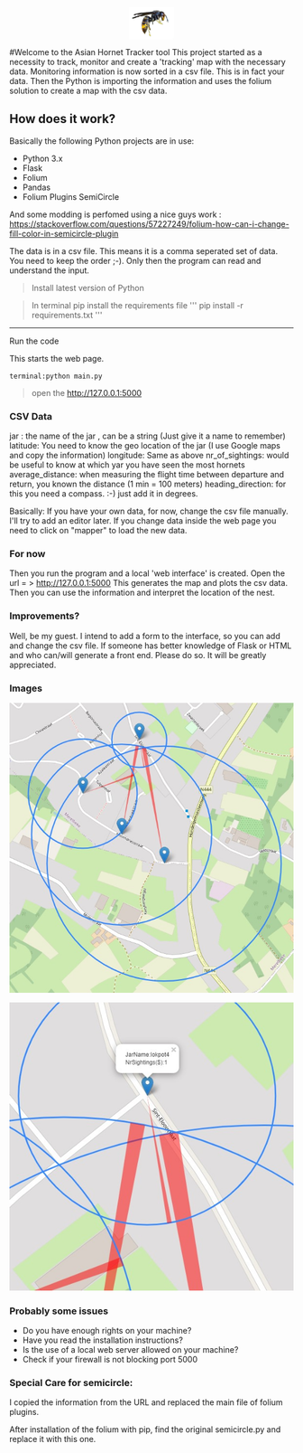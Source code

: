 <p align="center">
  <img src="./images/ah.png" align="center" width="80px">
</p>


#Welcome to the Asian Hornet Tracker tool
This project started as a necessity to track, monitor and create a 'tracking' map with the necessary data.
Monitoring information is now sorted in a csv file. This is in fact your data. 
Then the Python is importing the information and uses the folium solution to create a map with the csv data.

## How does it work? 
Basically the following Python projects are in use:
- Python 3.x
- Flask
- Folium
- Pandas
- Folium Plugins SemiCircle

And some modding is perfomed using a nice guys work : https://stackoverflow.com/questions/57227249/folium-how-can-i-change-fill-color-in-semicircle-plugin

The data is in a csv file. This means it is a comma seperated set of data. You need to keep the order ;-).
Only then the program can read and understand the input. 


> Install latest version of Python

> In terminal pip install the requirements file
> '''
> pip install -r requirements.txt
> '''
---
Run the code

This starts the web page.

[//]: <> (Inserting Code)
```
terminal:python main.py
```

> open the http://127.0.0.1:5000


### CSV Data
jar :  the name of the jar , can be a string (Just give it a name to remember)
latitude: You need to know the geo location of the jar (I use Google maps and copy the information)
longitude: Same as above
nr_of_sightings: would be useful to know at which yar you have seen the most hornets
average_distance: when measuring the flight time between departure and return, you known the distance (1 min = 100 meters)
heading_direction: for this you need a compass. :-) just add it in degrees.

Basically: If you have your own data, for now, change the csv file manually. I'll try to add an editor later.
If you change data inside the web page you need to click on "mapper" to load the new data. 

### For now
Then you run the program and a local 'web interface' is created.
Open the url = > http://127.0.0.1:5000
This generates the map and plots the csv data. 
Then you can use the information and interpret the location of the nest. 


### Improvements?
Well, be my guest. 
I intend to add a form to the interface, so you can add and change the csv file. If someone has better knowledge
of Flask or HTML and who can/will generate a front end. Please do so. It will be greatly appreciated.


### Images

![sample map](images/map_sample.jpg)

![with information tags](images/map_sample_informationtags.jpg)


### Probably some issues
- Do you have enough rights on your machine?
- Have you read the installation instructions?
- Is the use of a local web server allowed on your machine? 
- Check if your firewall is not blocking port 5000

### Special Care for semicircle:
I copied the information from the URL and replaced the main file of folium plugins. 

After installation of the folium with pip, find the original semicircle.py and replace it with this one.
